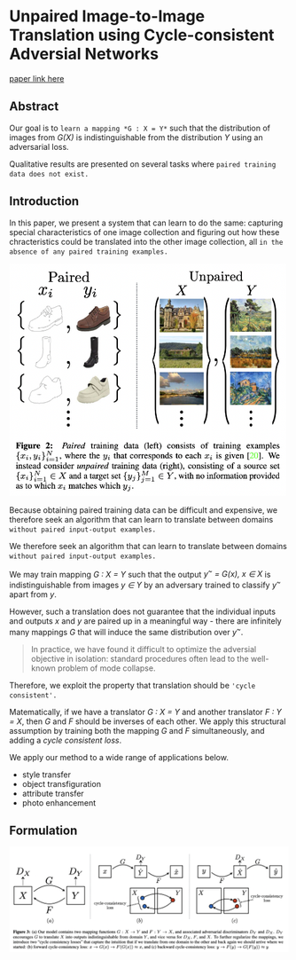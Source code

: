 
# Unpaired Image-to-Image Translation using Cycle-consistent Adversial Networks

[paper link here](https://openaccess.thecvf.com/content_ICCV_2017/papers/Zhu_Unpaired_Image-To-Image_Translation_ICCV_2017_paper.pdf)

## Abstract

Our goal is to `learn a mapping *G : X = Y*` such that the distribution of images from
*G(X)* is indistinguishable from the distribution *Y* using an adversarial loss.

Qualitative results are presented on several tasks where `paired training data does not exist.`

## Introduction

In this paper, we present a system that can learn to do the same:
capturing special characteristics of one image collection and figuring out how
these chracteristics could be translated into the other image collection,
all `in the absence of any paired training examples.`

<img src="https://github.com/0nandon/2022_CVLAB_WINTER_STUDY/blob/main/photo/Imagegeneration_3_1.png" width=500>

Because obtaining paired training data can be difficult and expensive,
we therefore seek an algorithm that can learn to translate between domains
`without paired input-output examples.`

We therefore seek an algorithm that can learn to translate between domains
`without paired input-output examples.` 

We may train mapping *G : X = Y* such that the output *y<sup>~</sup> = G(x), x ∈ X* is indistinguishable
from images *y ∈ Y* by an adversary trained to classify *y<sup>~</sup>* apart from *y*.

However, such a translation does not guarantee that the individual inputs and outputs *x* and *y* are paired up
in a meaningful way - there are infinitely many mappings *G* that will induce the same distribution over *y<sup>~</sup>*.

> In practice, we have found it difficult to optimize the adversial objective in isolation: standard procedures often lead
> to the well-known problem of mode collapse.

Therefore, we exploit the property that translation should be `'cycle consistent'.`

Matematically, if we have a translator *G : X = Y* and another translator *F : Y = X*, then
*G* and *F* should be inverses of each other. We apply this structural assumption by training both
the mapping *G* and *F* simultaneously, and adding a *cycle consistent loss*.

We apply our method to a wide range of applications below.
* style transfer
* object transfiguration
* attribute transfer
* photo enhancement

## Formulation

<img src="https://github.com/0nandon/2022_CVLAB_WINTER_STUDY/blob/main/photo/Imagegeneration_3_2.png" width=900>
